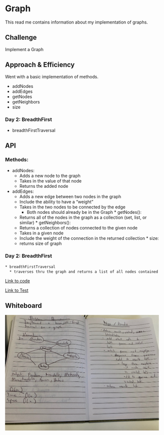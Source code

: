 # Graph
This read me contains information about my implementation of graphs.

## Challenge
Implement a Graph

## Approach & Efficiency
Went with a basic implementation of methods.
 * addNodes
 * addEdges
 * getNodes
 * getNeighbors
 * size
  
### Day 2: BreadthFirst
 * breadthFirstTraversal

## API
  ### Methods:
   * addNodes:
     * Adds a new node to the graph
     * Takes in the value of that node
     * Returns the added node
   * addEdges:
     * Adds a new edge between two nodes in the graph
     * Include the ability to have a “weight”
     * Takes in the two nodes to be connected by the edge
       * Both nodes should already be in the Graph
    * getNodes():
      * Returns all of the nodes in the graph as a collection (set, list, or similar)
    * getNeighbors():
      * Returns a collection of nodes connected to the given node
      * Takes in a given node
      * Include the weight of the connection in the returned collection
    * size:
      * returns size of graph

### Day 2: BreadthFirst
    * breadthFirstTraversal
      * traverses thru the graph and returns a list of all nodes contained



[Link to code](../src/main/java/challenges/graph/Graph.java)

[Link to Test](../src/test/java/challenges/GraphTest.java)

## Whiteboard
![pic](../assets/whiteboardC34.jpg)




